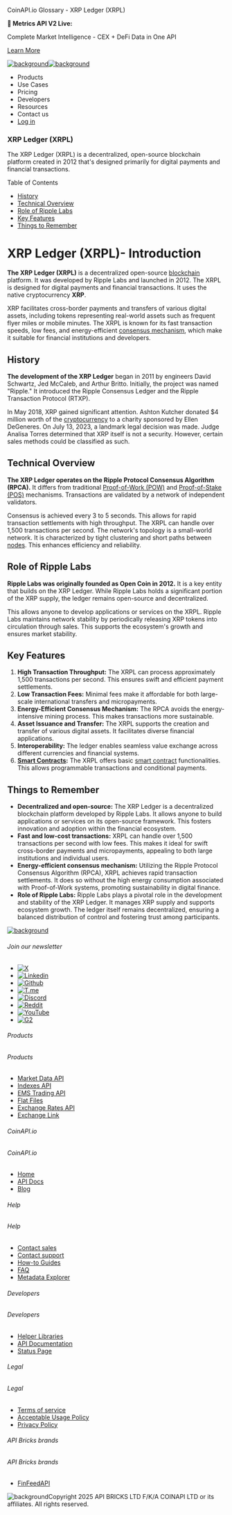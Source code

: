 CoinAPI.io Glossary - XRP Ledger (XRPL)

**🚀 Metrics API V2 Live:**

Complete Market Intelligence - CEX + DeFi Data in One API

[Learn More](https://www.coinapi.io/blog/metrics-api-v2-trading-volume-analysis-and-on-chain-metrics)

[![background](https://cdn.sanity.io/images/o65xz72l/production/268144c90959611dea3e360f81e4549c3cd03fd0-142x34.svg)![background](https://cdn.sanity.io/images/o65xz72l/production/e0ca0c29b08cb53631d77de4a84246da316d55d2-142x34.svg)](/)

* Products
* Use Cases
* Pricing
* Developers
* Resources
* Contact us
* [Log in](https://console.coinapi.io/)

### XRP Ledger (XRPL)

The XRP Ledger (XRPL) is a decentralized, open-source blockchain platform created in 2012 that's designed primarily for digital payments and financial transactions.

Table of Contents

* [History](#link-ad413c86635c)
* [Technical Overview](#link-7eb97acd5466)
* [Role of Ripple Labs](#link-582c5f24b1d7)
* [Key Features](#link-8ca4dae9b39e)
* [Things to Remember](#link-9c905dcac9b4)

XRP Ledger (XRPL)- Introduction
===============================

**The XRP Ledger (XRPL)** is a decentralized open-source [blockchain](https://www.coinapi.io/learn/glossary/blockchain) platform. It was developed by Ripple Labs and launched in 2012. The XRPL is designed for digital payments and financial transactions. It uses the native cryptocurrency **XRP**.

XRP facilitates cross-border payments and transfers of various digital assets, including tokens representing real-world assets such as frequent flyer miles or mobile minutes. The XRPL is known for its fast transaction speeds, low fees, and energy-efficient [consensus mechanism](https://www.coinapi.io/learn/glossary/consensus-mechanism), which make it suitable for financial institutions and developers.

History
-------

**The development of the XRP Ledger** began in 2011 by engineers David Schwartz, Jed McCaleb, and Arthur Britto. Initially, the project was named "Ripple." It introduced the Ripple Consensus Ledger and the Ripple Transaction Protocol (RTXP).

In May 2018, XRP gained significant attention. Ashton Kutcher donated $4 million worth of the [cryptocurrency](https://www.coinapi.io/learn/glossary/cryptocurrency) to a charity sponsored by Ellen DeGeneres. On July 13, 2023, a landmark legal decision was made. Judge Analisa Torres determined that XRP itself is not a security. However, certain sales methods could be classified as such.

Technical Overview
------------------

**The XRP Ledger operates on the Ripple Protocol Consensus Algorithm (RPCA).** It differs from traditional [Proof-of-Work (POW)](https://www.coinapi.io/learn/glossary/proof-of-work) and [Proof-of-Stake (POS)](https://www.coinapi.io/learn/glossary/proof-of-stake) mechanisms. Transactions are validated by a network of independent validators.

Consensus is achieved every 3 to 5 seconds. This allows for rapid transaction settlements with high throughput. The XRPL can handle over 1,500 transactions per second. The network's topology is a small-world network. It is characterized by tight clustering and short paths between [nodes](https://www.coinapi.io/learn/glossary/node). This enhances efficiency and reliability.

Role of Ripple Labs
-------------------

**Ripple Labs was originally founded as Open Coin in 2012.** It is a key entity that builds on the XRP Ledger. While Ripple Labs holds a significant portion of the XRP supply, the ledger remains open-source and decentralized.

This allows anyone to develop applications or services on the XRPL. Ripple Labs maintains network stability by periodically releasing XRP tokens into circulation through sales. This supports the ecosystem's growth and ensures market stability.

Key Features
------------

1. **High Transaction Throughput:** The XRPL can process approximately 1,500 transactions per second. This ensures swift and efficient payment settlements.
2. **Low Transaction Fees:** Minimal fees make it affordable for both large-scale international transfers and micropayments.
3. **Energy-Efficient Consensus Mechanism:** The RPCA avoids the energy-intensive mining process. This makes transactions more sustainable.
4. **Asset Issuance and Transfer:** The XRPL supports the creation and transfer of various digital assets. It facilitates diverse financial applications.
5. **Interoperability:** The ledger enables seamless value exchange across different currencies and financial systems.
6. **[Smart Contracts](https://www.coinapi.io/learn/glossary/smart-contract):** The XRPL offers basic [smart contract](https://www.coinapi.io/learn/glossary/smart-contract) functionalities. This allows programmable transactions and conditional payments.

Things to Remember
------------------

* **Decentralized and open-source:** The XRP Ledger is a decentralized blockchain platform developed by Ripple Labs. It allows anyone to build applications or services on its open-source framework. This fosters innovation and adoption within the financial ecosystem.
* **Fast and low-cost transactions:** XRPL can handle over 1,500 transactions per second with low fees. This makes it ideal for swift cross-border payments and micropayments, appealing to both large institutions and individual users.
* **Energy-efficient consensus mechanism:** Utilizing the Ripple Protocol Consensus Algorithm (RPCA), XRPL achieves rapid transaction settlements. It does so without the high energy consumption associated with Proof-of-Work systems, promoting sustainability in digital finance.
* **Role of Ripple Labs:** Ripple Labs plays a pivotal role in the development and stability of the XRP Ledger. It manages XRP supply and supports ecosystem growth. The ledger itself remains decentralized, ensuring a balanced distribution of control and fostering trust among participants.

[![background](https://cdn.sanity.io/images/o65xz72l/production/99475f0760777c30125556b2707e1e8f77f2fba0-179x42.svg)](/)

###### Join our newsletter

* [![X](https://cdn.sanity.io/images/o65xz72l/production/89a93ecdd3eaa62f0d2bad091ff6d92a31e9c372-28x28.svg)](https://twitter.com/realcoinapi "X")
* [![Linkedin](https://cdn.sanity.io/images/o65xz72l/production/be666e8656abe83e43c1db9a3ab76d44b9af5cb5-28x28.svg)](https://www.linkedin.com/company/coinapi "Linkedin")
* [![Github](https://cdn.sanity.io/images/o65xz72l/production/80703d2d9baaef7e7f5471a54a720b9383a63aab-28x28.svg)](https://github.com/coinapi/coinapi-sdk "Github")
* [![T.me](https://cdn.sanity.io/images/o65xz72l/production/39be23a1db383ad12c3e9d4bebae9bc77bf59b8b-28x28.svg)](https://t.me/coinapiofficial "T.me")
* [![Discord](https://cdn.sanity.io/images/o65xz72l/production/9862f060f9b89536f18d4e8770a11bfb00c3e3fd-30x28.svg)](https://discord.gg/vgJbjjsVaC "Discord")
* [![Reddit](https://cdn.sanity.io/images/o65xz72l/production/d02e41d1eab87d289f2bc6a390bcd0c7def1b7ac-30x28.svg)](https://www.reddit.com/r/CoinAPI/ "Reddit")
* [![YouTube](https://cdn.sanity.io/images/o65xz72l/production/535425f0f99df8b6173d663721f8941430d637b2-28x28.svg)](https://www.youtube.com/@CoinAPI_Official "YouTube")
* [![G2](/_next/image?url=https%3A%2F%2Fcdn.sanity.io%2Fimages%2Fo65xz72l%2Fproduction%2F4b1d455c2cab4bf625e7cc96a1b74695c0b3c4bc-28x28.png&w=64&q=75)](https://www.g2.com/products/coinapi/reviews "G2")

###### Products

###### Products

* [Market Data API](/products/market-data-api)
* [Indexes API](/products/indexes-api)
* [EMS Trading API](/products/ems-api)
* [Flat Files](/products/flat-files)
* [Exchange Rates API](/products/exchange-rates-api)
* [Exchange Link](https://www.coinapi.io/products/exchange-link)

###### CoinAPI.io

###### CoinAPI.io

* [Home](https://www.coinapi.io/)
* [API Docs](https://docs.coinapi.io/?_gl=1*jgom05*_gcl_au*NTIxNjU3NzExLjE3MzU1OTM0MTE.*_ga*OTI3MDg0NzQ2LjE3MzU1OTM0MDk.*_ga_063767QGZW*MTczODA3Mzc5MC43My4wLjE3MzgwNzM3OTAuNjAuMC4w*_ga_EXCQW96F7R*MTczODA3Mzc5MC4xMjEuMC4xNzM4MDczNzkwLjAuMC4w)
* [Blog](https://www.coinapi.io/blog)

###### Help

###### Help

* [Contact sales](/contact-us)
* [Contact support](https://console.coinapi.io/?link=/support-tickets)
* [How-to Guides](https://docs.coinapi.io/market-data/how-to-guides/?_gl=1*16m3ndl*_gcl_au*NTIxNjU3NzExLjE3MzU1OTM0MTE.*_ga*OTI3MDg0NzQ2LjE3MzU1OTM0MDk.*_ga_063767QGZW*MTczODA3Mzc5MC43My4wLjE3MzgwNzM3OTAuNjAuMC4w*_ga_EXCQW96F7R*MTczODA3Mzc5MC4xMjEuMC4xNzM4MDczNzkwLjAuMC4w)
* [FAQ](https://docs.coinapi.io/general/faq/?_gl=1*dfjpiw*_gcl_au*NTIxNjU3NzExLjE3MzU1OTM0MTE.*_ga*OTI3MDg0NzQ2LjE3MzU1OTM0MDk.*_ga_063767QGZW*MTczODA3Mzc5MC43My4wLjE3MzgwNzM3OTAuNjAuMC4w*_ga_EXCQW96F7R*MTczODA3Mzc5MC4xMjEuMC4xNzM4MDczNzkwLjAuMC4w)
* [Metadata Explorer](https://docs.coinapi.io/market-data/metadata-tables/introduction)

###### Developers

###### Developers

* [Helper Libraries](https://github.com/api-bricks/api-bricks-sdk/)
* [API Documentation](https://docs.coinapi.io/?_gl=1*iuavdb*_gcl_au*NTIxNjU3NzExLjE3MzU1OTM0MTE.*_ga*OTI3MDg0NzQ2LjE3MzU1OTM0MDk.*_ga_063767QGZW*MTczODA3Mzc5MC43My4wLjE3MzgwNzM3OTAuNjAuMC4w*_ga_EXCQW96F7R*MTczODA3Mzc5MC4xMjEuMC4xNzM4MDczNzkwLjAuMC4w)
* [Status Page](https://status.coinapi.io/?_gl=1*1ww1bbe*_gcl_au*NTIxNjU3NzExLjE3MzU1OTM0MTE.*_ga*OTI3MDg0NzQ2LjE3MzU1OTM0MDk.*_ga_063767QGZW*MTczODA3Mzc5MC43My4wLjE3MzgwNzM3OTAuNjAuMC4w*_ga_EXCQW96F7R*MTczODA3Mzc5MC4xMjEuMC4xNzM4MDczNzkwLjAuMC4w)

###### Legal

###### Legal

* [Terms of service](/legal#terms)
* [Acceptable Usage Policy](/legal#aup)
* [Privacy Policy](/legal#policy)

###### API Bricks brands

###### API Bricks brands

* [FinFeedAPI](https://finfeedapi.com/?utm_source=coinapi.io&utm_medium=referral&utm_campaign=footer)

![background](https://cdn.sanity.io/images/o65xz72l/production/5f005fa1cc9dc85c59ae054bb4a4838566b65c4e-25x26.svg)Copyright 2025 API BRICKS LTD F/K/A COINAPI LTD or its affiliates. All rights reserved.